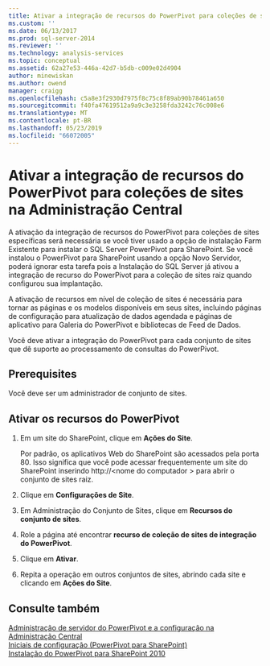 ```yaml
---
title: Ativar a integração de recursos do PowerPivot para coleções de sites na Administração Central | Microsoft Docs
ms.custom: ''
ms.date: 06/13/2017
ms.prod: sql-server-2014
ms.reviewer: ''
ms.technology: analysis-services
ms.topic: conceptual
ms.assetid: 62a27e53-446a-42d7-b5db-c009e02d4904
author: minewiskan
ms.author: owend
manager: craigg
ms.openlocfilehash: c5a8e3f2930d7975f8c75c8f89ab90b78461a650
ms.sourcegitcommit: f40fa47619512a9a9c3e3258fda3242c76c008e6
ms.translationtype: MT
ms.contentlocale: pt-BR
ms.lasthandoff: 05/23/2019
ms.locfileid: "66072005"
---
```

# <a name="activate-powerpivot-feature-integration-for-site-collections-in-central-administration"></a>Ativar a integração de recursos do PowerPivot para coleções de sites na Administração Central
  A ativação da integração de recursos do PowerPivot para coleções de sites específicas será necessária se você tiver usado a opção de instalação Farm Existente para instalar o SQL Server PowerPivot para SharePoint. Se você instalou o PowerPivot para SharePoint usando a opção Novo Servidor, poderá ignorar esta tarefa pois a Instalação do SQL Server já ativou a integração de recurso do PowerPivot para a coleção de sites raiz quando configurou sua implantação.  
  
 A ativação de recursos em nível de coleção de sites é necessária para tornar as páginas e os modelos disponíveis em seus sites, incluindo páginas de configuração para atualização de dados agendada e páginas de aplicativo para Galeria do PowerPivot e bibliotecas de Feed de Dados.  
  
 Você deve ativar a integração do PowerPivot para cada conjunto de sites que dê suporte ao processamento de consultas do PowerPivot.  
  
## <a name="prerequisites"></a>Prerequisites  
 Você deve ser um administrador de conjunto de sites.  
  
## <a name="activate-powerpivot-features"></a>Ativar os recursos do PowerPivot  
  
1.  Em um site do SharePoint, clique em **Ações do Site**.  
  
     Por padrão, os aplicativos Web do SharePoint são acessados pela porta 80. Isso significa que você pode acessar frequentemente um site do SharePoint inserindo http://\<nome do computador > para abrir o conjunto de sites raiz.  
  
2.  Clique em **Configurações de Site**.  
  
3.  Em Administração do Conjunto de Sites, clique em **Recursos do conjunto de sites**.  
  
4.  Role a página até encontrar **recurso de coleção de sites de integração do PowerPivot**.  
  
5.  Clique em **Ativar**.  
  
6.  Repita a operação em outros conjuntos de sites, abrindo cada site e clicando em **Ações do Site**.  
  
## <a name="see-also"></a>Consulte também  
 [Administração de servidor do PowerPivot e a configuração na Administração Central](power-pivot-server-administration-and-configuration-in-central-administration.md)   
 [Iniciais de configuração &#40;PowerPivot para SharePoint&#41;](../../sql-server/install/initial-configuration-powerpivot-for-sharepoint.md)   
 [Instalação do PowerPivot para SharePoint 2010](../../sql-server/install/powerpivot-for-sharepoint-2010-installation.md)  
  
  
